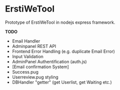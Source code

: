 # ErstiWeTool
Prototype of ErstiWeTool in nodejs express framework.

**TODO**
- Email Handler
- Adminpanel REST API
- Frontend Error Handling (e.g. duplicate Email Error)
- Input Validation
- AdminPanel Authentification (auth.js)
- [Email confirmation System]
- Success.pug
- Userreview.pug styling
- DBHandler "getter" (get Userlist, get Waiting etc.)
